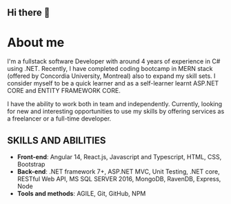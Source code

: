 ## Hi there 👋

<!--
**jasminder-k/jasminder-k** is a ✨ _special_ ✨ repository because its `README.md` (this file) appears on your GitHub profile.

Here are some ideas to get you started:

- 🔭 I’m currently working on ...
- 🌱 I’m currently learning ...
- 👯 I’m looking to collaborate on ...
- 🤔 I’m looking for help with ...
- 💬 Ask me about ...
- 📫 How to reach me: ...
- 😄 Pronouns: ...
- ⚡ Fun fact: ...
-->
# About me
 I'm a fullstack software Developer with around 4 years of experience in C# using .NET. Recently, I have completed coding bootcamp in MERN stack (offered by Concordia University, Montreal) also to expand my skill sets. I consider myself to be a quick learner and as a self-learner learnt ASP.NET CORE and ENTITY FRAMEWORK CORE.

 I have the ability to work both in team and independently. Currently, looking for new and interesting opportunities to use my skills by offering services as a freelancer or a full-time developer.

## SKILLS AND ABILITIES
- **Front-end**: Angular 14, React.js, Javascript and Typescript, HTML, CSS, Bootstrap
- **Back-end**: .NET framework 7+, ASP.NET MVC, Unit Testing, .NET core, RESTful Web API, MS SQL SERVER 2016, MongoDB, RavenDB, Express, Node
- **Tools and methods**: AGILE, Git, GitHub, NPM
